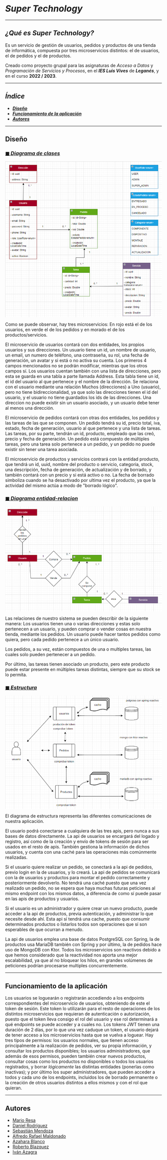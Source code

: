 # ***Super Technology***

---

## _¿Qué es Super Technology?_

Es un servicio de gestión de usuarios, pedidos y productos de una tienda de informática, 
compuesta por tres microservicios distintos: el de usuarios, el de pedidos y el de productos. 

Creado como proyecto grupal para las asignaturas de _Acceso a Datos_ y _Programación de Servicios y Procesos_, 
en el ***IES Luis Vives*** de ***Leganés***, y en el curso **2022 / 2023**.

---

## _Índice_

- [***Diseño***](#diseño)
- [***Funcionamiento de la aplicación***](#funcionamiento-de-la-aplicación)
- [***Autores***](#autores)

---

## Diseño 

### [◼ ***Diagrama de clases***](images_readme/diagrama_clases.png)

<img align="center" src="images_readme/diagrama_clases.png"/>

Como se puede observar, hay tres microservicios: En rojo está el de los 
usuarios, en verde el de los pedidos y en morado el de los productos/servicios. 

El microservicio de usuarios contará con dos entidades, los propios usuarios y sus direcciones.
Un usuario tiene un id, un nombre de usuario, un email, un numero de teléfono, una 
contraseña, su rol, una fecha de generación, un avatar y si está o no activa su cuenta. 
Los primeros 4 campos mencionados no se podrán modificar, mientras que los otros campos sí.
Los usuarios cuentan también con una lista de direcciones, pero esta se guarda en una tabla a parte llamada Address.
Esta tabla tiene un id, el id del usuario al que pertenece y el nombre de la dirección. Se relaciona con el usuario mediante 
una relación Muchos (direcciones) a Uno (usuario), pero no tiene bidireccionalidad, ya que solo 
las direcciones tienen el id del usuario, y el usuario no tiene guardados los ids de las direcciones.
Una direccion no puede existir sin un usuario asociado, y un usuario debe tener al menos una dirección.

El microservicio de pedidos contará con otras dos entidades, los pedidos y las tareas de las que se componen.
Un pedido tendrá su id, precio total, iva, estado, fecha de generación, usuario al que pertenece y una lista de tareas.
Las tareas, por su parte, tendrán un id, producto, empleado que las creó, precio y fecha de generación.
Un pedido está compuesto de múltiples tareas, pero una tarea solo pertenece a un pedido, y un pedido no puede existir sin 
tener una tarea asociada.

El microservicio de productos y servicios contrará con la entidad producto, que tendrá un id, uuid, 
nombre del producto o servicio, categoria, stock, una descripción, fecha de generación, de actualización y de borrado, 
y también contará con un precio y si está activo o no. La fecha de borrado simboliza cuando se ha desactivado por ultima vez 
el producto, ya que la actividad del mismo actúa a modo de "borrado lógico".

### [◼ ***Diagrama entidad-relacion***](images_readme/diagrama_entidad_relacion.png)

<img align="center" src="images_readme/diagrama_entidad_relacion.png"/>

Las relaciones de nuestro sistema se pueden describir de la siguiente manera:
Los usuarios tienen una o varias direcciones y estas solo pertenecen a un usuario, 
y pueden comprar o vender cosas en nuestra tienda, 
mediante los pedidos. Un usuario puede hacer tantos pedidos como quiera, 
pero cada pedido pertenece a un único usuario. 

Los pedidos, a su vez, están compuestos de una o multiples tareas, 
las cuales solo pueden pertenecer a un pedido.

Por último, las tareas tienen asociado un producto, pero este producto puede 
estar presente en múltiples tareas distintas, siempre que su stock se lo permita.

### [◼ ***Estructura***](images_readme/organizacion.png)

<img align="center" src="images_readme/organizacion.png"/>

El diagrama de estructura representa las diferentes comunicaciones de 
nuestra aplicación.

El usuario podrá conectarse a cualquiera de las tres apis, pero nunca a sus bases de datos directamente. 
La api de usuarios se encargará del logado y registro, así como de la creación y envío de tokens de sesión para 
ser usados en el resto de apis. También gestiona la información de dichos usuarios, y cuenta con 
una caché para las operaciones más comúnmente realizadas.

Si el usuario quiere realizar un pedido, se conectará a la api de pedidos, previo login en la de usuarios, y lo creará. 
La api de pedidos se comunicará con la de usuarios y productos para montar el pedido correctamente y 
posteriormente devolverlo. No tendrá una caché puesto que una vez realizado un pedido, no se espera que haya muchas futuras 
peticiones al mismo endpoint con los mismos datos, a diferencia de como sí puede pasar en las apis de 
productos y usuarios.

Si el usuario es un administrador y quiere crear un nuevo producto, puede acceder a la api de productos, previa autenticación, 
y administrar lo que necesite desde ahí. Esta api sí tendrá una cache, puesto que consumir determinados productos o listarlos todos 
son operaciones que sí son esperables de que ocurran a menudo.

La api de usuarios emplea una base de datos PostgreSQL con Spring, la de productos usa MariaDB también con Spring y por 
último, la de pedidos hace uso de MongoDB con Ktor. Todos los microservicios son reactivos debido a que 
hemos considerado que la reactividad nos aporta una mejor escalabilidad, ya que al no 
bloquear los hilos, en grandes volúmenes de peticiones podrían procesarse multiples concurrentemente.

---

## Funcionamiento de la aplicación

Los usuarios se loguearán o registrarán accediendo a los endpoints correspondientes del microservicio de usuarios, obteniendo 
de este el token de sesión. Este token lo utilizarán para el resto de operaciones de los distintos microservicios que 
requieran de autenticación o autorización, puesto que el token lleva consigo el rol del usuario y ese rol determinará a 
qué endpoints se puede acceder y a cuales no. Los tokens JWT tienen una duración de 2 días, por lo que una vez caduque un 
token, el usuario dejará de tener acceso a los microservicios hasta que se vuelva a loguear. 
Hay tres tipos de permisos: los usuarios normales, que tienen acceso principalmente a la realización de pedidos, ver su propia información, y 
consultar los productos disponibles; los usuarios administradores, que además de esos permisos, pueden también 
crear nuevos productos, consultar cosas como los productos no disponibles o 
todos los usuarios registrados, y borrar *lógicamente* las distintas entidades (ponerlas como inactivas); 
y por último los super administradores, que pueden acceder a todos y cada uno de los endpoints, 
incluidos los de borrado permanente o la creación de otros usuarios distintos a ellos mismos y con el rol que quieran.

---

## Autores 

- [Mario Resa](https://github.com/Mario999X)
- [Daniel Rodríguez](https://github.com/Idliketobealoli)
- [Sebastián Mendoza](https://github.com/SebsMendoza)
- [Alfredo Rafael Maldonado](https://github.com/reyalfre)
- [Azahara Blanco](https://github.com/Azaharabl)
- [Roberto Blazquez](https://github.com/xBaank)
- [Iván Azagra](https://github.com/IvanAzagraTroya)